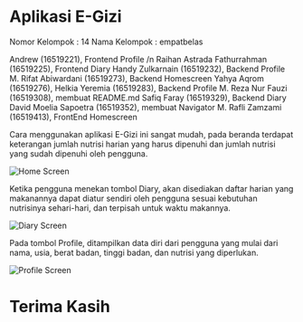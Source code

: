 # Aplikasi E-Gizi
Nomor Kelompok  : 14 
Nama Kelompok   : empatbelas

Andrew (16519221), Frontend Profile /n
Raihan Astrada Fathurrahman (16519225), Frontend Diary
Handy Zulkarnain (16519232), Backend Profile
M. Rifat Abiwardani (16519273), Backend Homescreen
Yahya Aqrom (16519276), 
Helkia Yeremia (16519283), Backend Profile
M. Reza Nur Fauzi (16519308), membuat README.md
Safiq Faray (16519329), Backend Diary
David Moelia Sapoetra (16519352), membuat Navigator
M. Rafli Zamzami (16519413), FrontEnd Homescreen

Cara menggunakan aplikasi E-Gizi ini sangat mudah, pada beranda terdapat keterangan jumlah nutrisi harian yang harus dipenuhi dan jumlah nutrisi yang sudah dipenuhi oleh pengguna.

![Home Screen](https://user-images.githubusercontent.com/68520856/89805385-2447fa00-db68-11ea-8ddc-181d07e69612.png)

Ketika pengguna menekan tombol Diary, akan disediakan daftar harian yang makanannya dapat diatur sendiri oleh pengguna sesuai kebutuhan nutrisinya sehari-hari, dan terpisah untuk waktu makannya. 

![Diary Screen](https://user-images.githubusercontent.com/68520856/89805435-3b86e780-db68-11ea-942f-5e909e300a9b.png)

Pada tombol Profile, ditampilkan data diri dari pengguna yang mulai dari nama, usia, berat badan, tinggi badan, dan nutrisi yang diperlukan.

![Profile Screen](https://user-images.githubusercontent.com/68520856/89805443-3e81d800-db68-11ea-9a87-334d37ddb9d1.png)

# Terima Kasih
